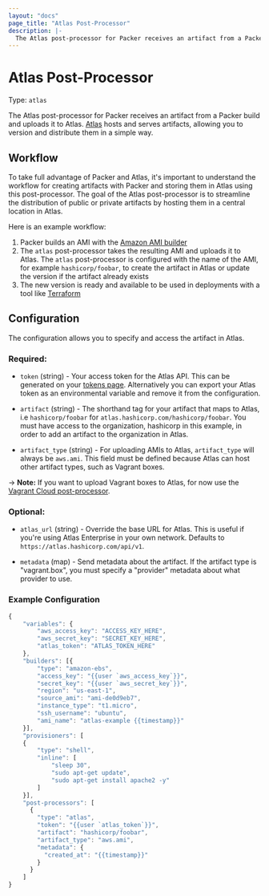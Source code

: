 ```yaml
---
layout: "docs"
page_title: "Atlas Post-Processor"
description: |-
  The Atlas post-processor for Packer receives an artifact from a Packer build and uploads it to Atlas. Atlas hosts and serves artifacts, allowing you to version and distribute them in a simple way.
---
```


# Atlas Post-Processor

Type: `atlas`

The Atlas post-processor for Packer receives an artifact from a Packer build and uploads it to Atlas. [Atlas](https://atlas.hashicorp.com) hosts and serves artifacts, allowing you to version and distribute them in a simple way.

## Workflow

To take full advantage of Packer and Atlas, it's important to understand the
workflow for creating artifacts with Packer and storing them in Atlas using this post-processor. The goal of the Atlas post-processor is to streamline the distribution of public or private artifacts by hosting them in a central location in Atlas.

Here is an example workflow:

1. Packer builds an AMI with the [Amazon AMI builder](/docs/builders/amazon.html)
2. The `atlas` post-processor takes the resulting AMI and uploads it to Atlas. The `atlas` post-processor is configured with the name of the AMI, for example `hashicorp/foobar`, to create the artifact in Atlas or update the version if the artifact already exists
3. The new version is ready and available to be used in deployments with a tool like [Terraform](https://terraform.io)


## Configuration

The configuration allows you to specify and access the artifact in Atlas.

### Required:

* `token` (string) - Your access token for the Atlas API.
  This can be generated on your [tokens page](https://atlas.hashicorp.com/settings/tokens). Alternatively you can export your Atlas token as an environmental variable and remove it from the configuration.

* `artifact` (string) - The shorthand tag for your artifact that maps to
  Atlas, i.e `hashicorp/foobar` for `atlas.hashicorp.com/hashicorp/foobar`. You must
  have access to the organization, hashicorp in this example, in order to add an artifact to
  the organization in Atlas.

* `artifact_type` (string) - For uploading AMIs to Atlas, `artifact_type` will always be `aws.ami`.
  This field must be defined because Atlas can host other artifact types, such as Vagrant boxes.

-> **Note:** If you want to upload Vagrant boxes to Atlas, for now use the [Vagrant Cloud post-processor](/docs/post-processors/vagrant-cloud.html).

### Optional:

* `atlas_url` (string) - Override the base URL for Atlas. This
is useful if you're using Atlas Enterprise in your own network. Defaults
to `https://atlas.hashicorp.com/api/v1`.

* `metadata` (map) - Send metadata about the artifact. If the artifact
  type is "vagrant.box", you must specify a "provider" metadata about
  what provider to use.

### Example Configuration

```javascript
{
    "variables": {
        "aws_access_key": "ACCESS_KEY_HERE",
        "aws_secret_key": "SECRET_KEY_HERE",
        "atlas_token": "ATLAS_TOKEN_HERE"
    },
    "builders": [{
        "type": "amazon-ebs",
        "access_key": "{{user `aws_access_key`}}",
        "secret_key": "{{user `aws_secret_key`}}",
        "region": "us-east-1",
        "source_ami": "ami-de0d9eb7",
        "instance_type": "t1.micro",
        "ssh_username": "ubuntu",
        "ami_name": "atlas-example {{timestamp}}"
    }],
    "provisioners": [
    {
        "type": "shell",
        "inline": [
            "sleep 30",
            "sudo apt-get update",
            "sudo apt-get install apache2 -y"
        ]
    }],
    "post-processors": [
      {
        "type": "atlas",
        "token": "{{user `atlas_token`}}",
        "artifact": "hashicorp/foobar",
        "artifact_type": "aws.ami",
        "metadata": {
          "created_at": "{{timestamp}}"
        }
      }
    ]
}
```
